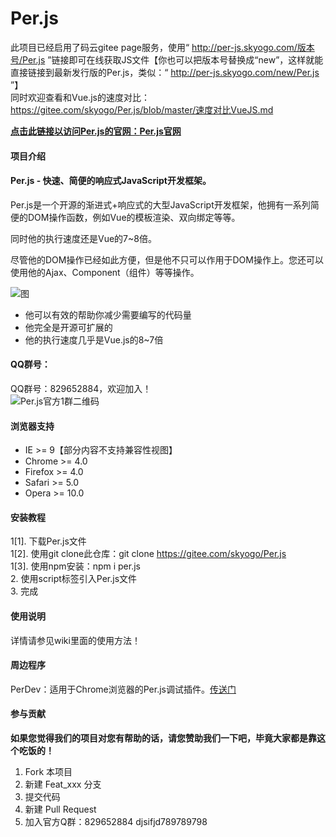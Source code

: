 # Per.js
此项目已经启用了码云gitee page服务，使用“ http://per-js.skyogo.com/版本号/Per.js ”链接即可在线获取JS文件【你也可以把版本号替换成“new”，这样就能直接链接到最新发行版的Per.js，类似：“ http://per-js.skyogo.com/new/Per.js ”】<br>
同时欢迎查看和Vue.js的速度对比：https://gitee.com/skyogo/Per.js/blob/master/速度对比VueJS.md<br>

<u> **点击此链接以访问Per.js的官网：[Per.js官网](http://per.skyogo.com)** </u>


#### 项目介绍
#### Per.js - 快速、简便的响应式JavaScript开发框架。

Per.js是一个开源的渐进式+响应式的大型JavaScript开发框架，他拥有一系列简便的DOM操作函数，例如Vue的模板渲染、双向绑定等等。

同时他的执行速度还是Vue的7~8倍。

尽管他的DOM操作已经如此方便，但是他不只可以作用于DOM操作上。您还可以使用他的Ajax、Component（组件）等等操作。

![图](https://images.gitee.com/uploads/images/2018/0917/195420_a07c8733_1687981.gif "在这里输入图片标题")

- 他可以有效的帮助你减少需要编写的代码量
- 他完全是开源可扩展的
- 他的执行速度几乎是Vue.js的8~7倍

#### QQ群号：
QQ群号：829652884，欢迎加入！<br>
![Per.js官方1群二维码](https://images.gitee.com/uploads/images/2018/0920/173728_82402b75_1687981.png "1537436089517.png")

#### 浏览器支持
- IE >= 9【部分内容不支持兼容性视图】
- Chrome >= 4.0
- Firefox >= 4.0
- Safari >= 5.0
- Opera >= 10.0

#### 安装教程

1[1]. 下载Per.js文件<br>
1[2]. 使用git clone此仓库：git clone https://gitee.com/skyogo/Per.js<br>
1[3]. 使用npm安装：npm i per.js<br>
2. 使用script标签引入Per.js文件<br>
3. 完成

#### 使用说明

详情请参见wiki里面的使用方法！

#### 周边程序

PerDev：适用于Chrome浏览器的Per.js调试插件。[传送门](https://gitee.com/skyogo/PerDev)

#### 参与贡献

 **如果您觉得我们的项目对您有帮助的话，请您赞助我们一下吧，毕竟大家都是靠这个吃饭的！** 

1. Fork 本项目
2. 新建 Feat_xxx 分支
3. 提交代码
4. 新建 Pull Request
5. 加入官方Q群：829652884
djsifjd789789798


